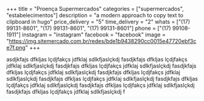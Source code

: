 +++
title = "Proença Supermercados"
categories = ["supermercados", "estabelecimentos"]
description = "a modern approach to copy text to clipboard in hugo"
price_delivery = "5"
time_delivery = "2"
whats = ["(17) 99131-8601", "(17) 99131-8601", "(17) 99131-8601"]
phone = ["(17) 99108-1911"]
instagram = "instagram"
facebook = "facebook"
image = "https://img.sitemercado.com.br/redes/bde1b9438290cc0015e47720ebf3ce7f.png"
+++

asdjkfajs dfkljas lçdjfakçs jdfklaj sdlkfjaslçkdj fasdjkfajs dfkljas lçdjfakçs jdfklaj sdlkfjaslçkdj fasdjkfajs dfkljas lçdjfakçs jdfklaj sdlkfjaslçkdj fasdjkfajs dfkljas lçdjfakçs jdfklaj sdlkfjaslçkdj fasdjkfajs dfkljas lçdjfakçs jdfklaj sdlkfjaslçkdj fasdjkfajs dfkljas lçdjfakçs jdfklaj sdlkfjaslçkdj fasdjkfajs dfkljas lçdjfakçs jdfklaj sdlkfjaslçkdj fasdjkfajs dfkljas lçdjfakçs jdfklaj sdlkfjaslçkdj fasdjkfajs dfkljas lçdjfakçs jdfklaj sdlkfjaslçkdj f